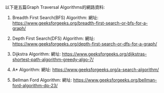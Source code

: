 以下是五篇Graph Traversal Algorithms的網路資料:

1. Breadth First Search(BFS) Algorithm:
網址: https://www.geeksforgeeks.org/breadth-first-search-or-bfs-for-a-graph/

2. Depth First Search(DFS) Algorithm:
網址: https://www.geeksforgeeks.org/depth-first-search-or-dfs-for-a-graph/

3. Dijkstra Algorithm:
網址: https://www.geeksforgeeks.org/dijkstras-shortest-path-algorithm-greedy-algo-7/

4. A* Algorithm:
網址: https://www.geeksforgeeks.org/a-search-algorithm/

5. Bellman Ford Algorithm:
網址: https://www.geeksforgeeks.org/bellman-ford-algorithm-dp-23/